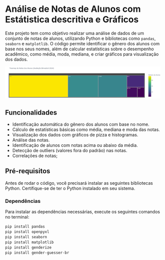 
# Análise de Notas de Alunos com Estátistica descritiva e Gráficos

Este projeto tem como objetivo realizar uma análise de dados de um conjunto de notas de alunos, utilizando Python e bibliotecas como `pandas`, `seaborn` e `matplotlib`. O código permite identificar o gênero dos alunos com base nos seus nomes, além de calcular estatísticas sobre o desempenho acadêmico, como média, moda, mediana, e criar gráficos para visualização dos dados.

![Gráfico gerado com a ferramenta](treemap.jpg)

## Funcionalidades
- Identificação automática do gênero dos alunos com base no nome.
- Cálculo de estatísticas básicas como média, mediana e moda das notas.
- Visualização dos dados com gráficos de pizza e histogramas.
- Análise das notas.
- Identificação de alunos com notas acima ou abaixo da média.
- Detecção de outliers (valores fora do padrão) nas notas.
- Correlações de notas;

## Pré-requisitos

Antes de rodar o código, você precisará instalar as seguintes bibliotecas Python. Certifique-se de ter o Python instalado em seu sistema.

### Dependências
Para instalar as dependências necessárias, execute os seguintes comandos no terminal:

```bash
pip install pandas
pip install openpyxl
pip install seaborn
pip install matplotlib
pip install genderize
pip install gender-guesser-br

